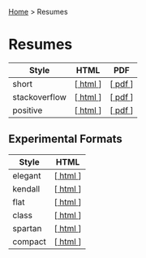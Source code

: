 [Home](https://jeffreywindsor.com) > Resumes

# Resumes

|Style|HTML|PDF|
|---|---|---|
| short | [[ html ](./resume/resume-json-short.html)] | [[ pdf ](./resume/resume-json-short.pdf)] |
| stackoverflow | [[ html ](./resume/resume-json-stackoverflow.html)] | [[ pdf ](./resume/resume-json-stackoverflow.pdf)] |
| positive | [[ html ](./resume/resume-fresh-positive.html)] | [[ pdf ](./resume/resume-fresh-positive.pdf)] |

## Experimental Formats

|Style|HTML|
|---|---|
| elegant | [[ html ](./resume/resume-json-elegant.html)] |
| kendall | [[ html ](./resume/resume-json-kendall.html)] |
| flat | [[ html ](./resume/resume-json-flat.html)] |
| class | [[ html ](./resume/resume-json-class.html)] |
| spartan | [[ html ](./resume/resume-json-spartan.html)] |
| compact | [[ html ](./resume/resume-fresh-compact.html)] |
